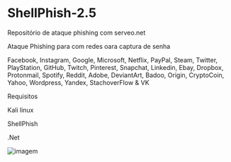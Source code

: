 # ShellPhish-2.5
Repositório de ataque phishing com serveo.net

Ataque Phishing para com redes oara captura de senha 

Facebook, Instagram, Google, Microsoft, Netflix, PayPal, Steam, Twitter, PlayStation, GitHub, Twitch, Pinterest, Snapchat, Linkedin, Ebay, Dropbox, Protonmail, Spotify, Reddit, Adobe, DeviantArt, Badoo, Origin, CryptoCoin, Yahoo, Wordpress, Yandex, StachoverFlow & VK


Requisitos 

Kali linux 

ShellPhish

.Net


![imagem](kali1.png)


